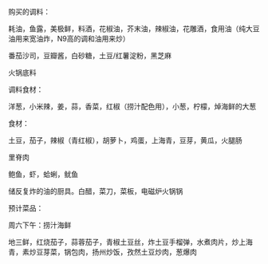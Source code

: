 购买的调料：

耗油，鱼露，美极鲜，料酒，花椒油，芥末油，辣椒油，花雕酒，食用油（纯大豆油用来宽油炸，N9高的调和油用来炒）

番茄沙司，豆瓣酱，白砂糖，土豆/红薯淀粉，黑芝麻

火锅底料

调料食材：

洋葱，小米辣，姜，蒜，香菜，红椒（捞汁配色用），小葱，柠檬，焯海鲜的大葱

食材：

土豆，茄子，辣椒（青红椒），胡萝卜，鸡蛋，上海青，豆芽，黄瓜，火腿肠

里脊肉

鲍鱼，虾，蛤蜊，鱿鱼



储反复炸的油的厨具。白醋，菜刀，菜板，电磁炉火锅锅



预计菜品：

周六下午：捞汁海鲜


地三鲜，红烧茄子，蒜蓉茄子，青椒土豆丝，炸土豆手榴弹，水煮肉片，炒上海青，素炒豆芽菜，锅包肉，扬州炒饭，孜然土豆炒肉，葱爆肉